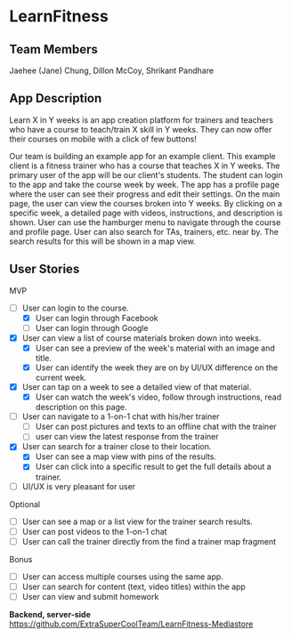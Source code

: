# LearnFitness

## Team Members
Jaehee (Jane) Chung,
Dillon McCoy,
Shrikant Pandhare

## App Description
Learn X in Y weeks is an app creation platform for trainers and teachers who have a course to teach/train X skill in Y weeks.
They can now offer their courses on mobile with a click of few buttons!

Our team is building an example app for an example client. This example client is a fitness trainer who has a course that teaches X in Y weeks. The primary user of the app will be our client's students. The student can login to the app and take the course week by week. The app has a profile page where the user can see their progress and edit their settings. On the main page, the user can view the courses broken into Y weeks. By clicking on a specific week, a detailed page with videos, instructions, and description is shown. User can use the hamburger menu to navigate through the course and profile page. User can also search for TAs, trainers, etc. near by. The search results for this will be shown in a map view.

## User Stories
MVP

* [ ] User can login to the course.
  * [X] User can login through Facebook 
  * [ ] User can login through Google
* [X] User can view a list of course materials broken down into weeks.
  * [X] User can see a preview of the week's material with an image and title.
  * [X] User can identify the week they are on by UI/UX difference on the current week.
* [X] User can tap on a week to see a detailed view of that material.
  * [X] User can watch the week's video, follow through instructions, read description on this page.
* [ ] User can navigate to a 1-on-1 chat with his/her trainer 
  * [ ] User can post pictures and texts to an offline chat with the trainer
  * [ ] user can view the latest response from the trainer 
* [X] User can search for a trainer close to their location.
  * [X] User can see a map view with pins of the results.
  * [X] User can click into a specific result to get the full details about a trainer.
* [ ] UI/UX is very pleasant for user 

Optional

* [ ] User can see a map or a list view for the trainer search results.
* [ ] User can post videos to the 1-on-1 chat
* [ ] User can call the trainer directly from the find a trainer map fragment 

Bonus
* [ ] User can access multiple courses using the same app.
* [ ] User can search for content (text, video titles) within the app
* [ ] User can view and submit homework

**Backend, server-side** 
https://github.com/ExtraSuperCoolTeam/LearnFitness-Mediastore
